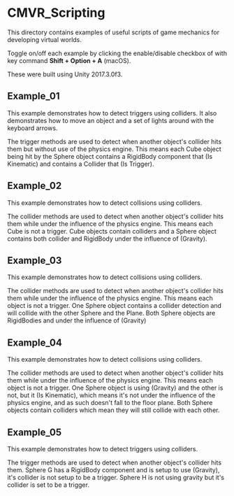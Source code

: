 # CMVR_Scripting

This directory contains examples of useful scripts of game mechanics for developing virtual worlds.

Toggle on/off each example by clicking the enable/disable checkbox of with key command **Shift + Option + A** (macOS).

These were built using Unity 2017.3.0f3.

## Example_01

This example demonstrates how to detect triggers using colliders. It also demonstrates how to move an object and a set of lights around with the keyboard arrows.

The trigger methods are used to detect when another object's collider hits them but without use of the physics engine. This means each Cube object being hit by the Sphere object contains a RigidBody component that (Is Kinematic) and contains a Collider that (Is Trigger).

## Example_02

This example demonstrates how to detect collisions using colliders.

The collider methods are used to detect when another object's collider hits them while under the influence of the physics engine. This means each Cube is not a trigger. Cube objects contain colliders and a Sphere object contains both collider and RigidBody under the influence of (Gravity).

## Example_03

This example demonstrates how to detect collisions using colliders.

The collider methods are used to detect when another object's collider hits them while under the influence of the physics engine. This means each object is not a trigger. One Sphere object contains a collider detection and will collide with the other Sphere and the Plane. Both Sphere objects are RigidBodies and under the influence of (Gravity)

## Example_04

This example demonstrates how to detect collisions using colliders.

The collider methods are used to detect when another object's collider hits them while under the influence of the physics engine. This means each object is not a trigger. One Sphere object is using (Gravity) and the other is not, but it (Is Kinematic), which means it's not under the influence of the physics engine, and as such doesn't fall to the floor plane. Both Sphere objects contain colliders which mean they will still collide with each other.

## Example_05

This example demonstrates how to detect triggers using colliders.

The trigger methods are used to detect when another object's collider hits them. Sphere G has a RigidBody component and is setup to use (Gravity), it's collider is not setup to be a trigger. Sphere H is not using gravity but it's collider is set to be a trigger.







